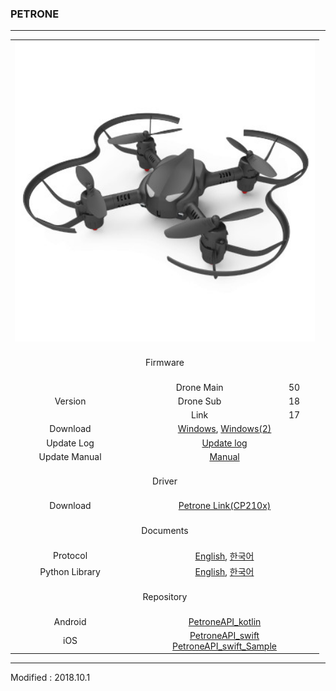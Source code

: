 ### PETRONE

---

<div align="center">
    <table>
        <tr>
            <td colspan="3">
                <div align="center">
                    <img src="/assets/images/products/petrone.jpg" alt="e_drone" height="480" width="480">
                </div>
            </td>
        </tr>
        <tr>
            <td colspan="3"><div align="center">&nbsp;<br>Firmware<br>&nbsp;</div></td>
        </tr>
        <tr>
            <td rowspan="3"><div align="center">Version</div></td>
            <td><div align="center">Drone Main</div></td>
            <td><div align="center">50</div></td>
        </tr>
        <tr>
            <td><div align="center">Drone Sub</div></td>
            <td><div align="center">18</div></td>
        </tr>
        <tr>
            <td><div align="center">Link</div></td>
            <td><div align="center">17</div></td>
        </tr>
        <tr>
            <td><div align="center">Download</div></td>
            <td colspan="2">
                <div align="center"><a href="https://drive.google.com/open?id=1GkjdZaI1P0CaDn6RZDYJ9-ZNmt5Onkp-" target="_blank">Windows</a>,&nbsp;<a href="https://s3.ap-northeast-2.amazonaws.com/byrobot/PetroneLink_20180305_release_0.zip" target="_blank">Windows(2)</a></div>
            </td>
        </tr>
        <tr>
            <td><div align="center">Update Log</div></td>
            <td colspan="2"><div align="center"><a href="/documents/kr/products/petrone/log/updates/firmware/">Update log</a></div></td>
        </tr>
        <tr>
            <td><div align="center">Update Manual</div></td>
            <td colspan="2">
                <div align="center"><a href="/documents/kr/products/petrone/manual/update/">Manual</a></div>
            </td>
        </tr>
        <tr>
            <td colspan="3"><div align="center">&nbsp;<br>Driver<br>&nbsp;</div></td>
        </tr>
        <tr>
            <td><div align="center">Download</div></td>
            <td colspan="2">
                <div align="center"><a href="https://www.silabs.com/documents/public/software/CP210x_Windows_Drivers.zip" target="_blank">Petrone Link(CP210x)</a></div>
            </td>
        </tr>
        <tr>
            <td colspan="3"><div align="center">&nbsp;<br>Documents<br>&nbsp;</div></td>
        </tr>
        <tr>
            <td><div align="center">Protocol</div></td>
            <td colspan="2">
                <div align="center"><a href="/documents/en/products/petrone/protocol/">English</a>,&nbsp;<a href="/documents/kr/products/petrone/protocol/">한국어</a></div>
            </td>
        </tr>
        <tr>
            <td><div align="center">Python Library</div></td>
            <td colspan="2">
                <div align="center"><a href="/documents/en/products/petrone/library/python/petrone/">English</a>,&nbsp;<a href="/documents/kr/products/petrone/library/python/petrone/">한국어</a></div>
            </td>
        </tr>
        <tr>
            <td colspan="3"><div align="center">&nbsp;<br>Repository<br>&nbsp;</div></td>
        </tr>
        <tr>
            <td>
                <div align="center">Android</div>
            </td>
            <td colspan="2">
                <div align="center"><a href="https://github.com/petrone/PetroneAPI_kotlin" target="_blank">PetroneAPI_kotlin</a></div>
            </td>
        </tr>
        <tr>
            <td>
                <div align="center">iOS</div>
            </td>
            <td colspan="2">
                <div align="center">
                    <a href="https://github.com/petrone/PetroneAPI_swift" target="_blank">PetroneAPI_swift</a><br>
                    <a href="https://github.com/petrone/PetroneAPI_swift_Sample" target="_blank">PetroneAPI_swift_Sample</a>
                </div>
            </td>
        </tr>
    </table>
</div>

---

Modified : 2018.10.1